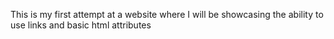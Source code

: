 This is my first attempt at a website where I will be showcasing the
ability to use links and basic html attributes
